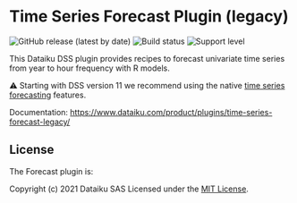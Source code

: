 # Time Series Forecast Plugin (legacy)

![GitHub release (latest by date)](https://img.shields.io/github/v/release/dataiku/dss-plugin-timeseries-forecast-legacy) ![Build status](https://img.shields.io/badge/build-passing-brightgreen) ![Support level](https://img.shields.io/badge/support-Unsupported-orange)

This Dataiku DSS plugin provides recipes to forecast univariate time series from year to hour frequency with R models.

⚠️ Starting with DSS version 11 we recommend using the native [time series forecasting](https://doc.dataiku.com/dss/latest/machine-learning/time-series-forecasting/index.html) features.

Documentation: https://www.dataiku.com/product/plugins/time-series-forecast-legacy/

## License

The Forecast plugin is:

Copyright (c) 2021 Dataiku SAS
Licensed under the [MIT License](LICENSE.md).

